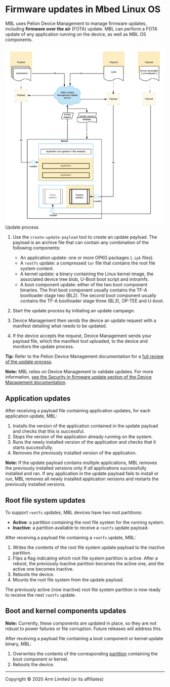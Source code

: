 # Firmware updates in Mbed Linux OS

MBL uses Pelion Device Management to manage firmware updates, including **firmware over the air** (FOTA) update. MBL can perform a FOTA update of any application running on the device, as well as MBL OS components.

<span class="images">![](../Figures/TheRealUpdateDiagram.png)<span>Update process</span></span>

1. Use the `create-update-payload` tool to create an update payload. The payload is an archive file that can contain any combination of the following components:

   * An application update: one or more OPKG packages (`.ipk` files).
   * A `rootfs` update: a compressed `tar` file that contains the root file system content.
   * A kernel update: a binary containing the Linux kernel image, the associated device tree blob, U-Boot boot script and initramfs.
   * A boot component update: either of the two boot component binaries. The first boot component usually contains the TF-A bootloader stage two (BL2). The second boot component usually contains the TF-A bootloader stage three (BL3), OP-TEE and U-boot.

1. Start the update process by initiating an update campaign.
1. Device Management then sends the device an update request with a manifest detailing what needs to be updated.
1. If the device accepts the request, Device Management sends your payload file, which the manifest tool uploaded, to the device and monitors the update process.

**Tip:** Refer to the Pelion Device Management documentation for a [full review of the update process](https://www.pelion.com/docs/device-management/current/updating-firmware/index.html).

<span class="notes">**Note:** MBL relies on Device Management to validate updates. For more information, [see the Security in firmware update section of the Device Management documentation](https://www.pelion.com/docs/device-management/latest/updating-firmware/security.html).</span>

## Application updates

After receiving a payload file containing application updates, for each application update, MBL:

1. Installs the version of the application contained in the update payload and checks that this is successful.
1. Stops the version of the application already running on the system.
1. Runs the newly installed version of the application and checks that it starts successfully.
1. Removes the previously installed version of the application.

<span class="notes">**Note:** If the update payload contains multiple applications, MBL removes the previously installed versions only if *all* applications successfully installed and ran. If any application in the update payload fails to install or run, MBL removes all newly installed application versions and restarts the previously installed versions.</span>

## Root file system updates

To support `rootfs` updates, MBL devices have two root partitions:

* **Active**: a partition containing the root file system for the running system.
* **Inactive**: a partition available to receive a `rootfs` update payload.

After receiving a payload file containing a `rootfs` update, MBL:

1. Writes the contents of the root file system update payload to the inactive partition.
1. Flips a flag indicating which root file system partition is active. After a reboot, the previously inactive partition becomes the active one, and the active one becomes inactive.
1. Reboots the device.
1. Mounts the root file system from the update payload.

The previously active (now inactive) root file system partition is now ready to receive the next `rootfs` update.

## Boot and kernel components updates

<span class="notes">**Note:** Currently, these components are updated in place, so they are not robust to power failures or file corruption. Future releases will address this.</span>

After receiving a payload file containing a boot component or kernel update binary, MBL:

1. Overwrites the contents of the corresponding [partition](../references/partition-layout.html) containing the boot component or kernel.
1. Reboots the device.


***

Copyright © 2020 Arm Limited (or its affiliates)
